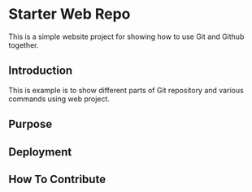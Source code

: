 # Starter Web Repo

This is a simple website project for 
showing how to use Git and Github together.
## Introduction

This is example is to show different parts 
of Git repository and various commands
using web project.
## Purpose

## Deployment

## How To Contribute

